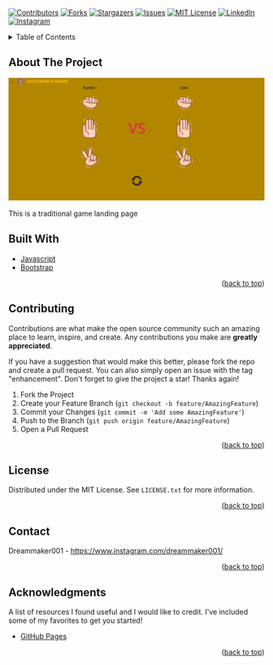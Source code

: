 <div id="top"></div>
<!--
*** Thanks for checking out the Best-README-Template. If you have a suggestion
*** that would make this better, please fork the repo and create a pull request
*** or simply open an issue with the tag "enhancement".
*** Don't forget to give the project a star!
*** Thanks again! Now go create something AMAZING! :D
-->



<!-- PROJECT SHIELDS -->
<!--
*** I'm using markdown "reference style" links for readability.
*** Reference links are enclosed in brackets [ ] instead of parentheses ( ).
*** See the bottom of this document for the declaration of the reference variables
*** for contributors-url, forks-url, etc. This is an optional, concise syntax you may use.
*** https://www.markdownguide.org/basic-syntax/#reference-style-links
-->
[![Contributors][contributors-shield]][contributors-url]
[![Forks][forks-shield]][forks-url]
[![Stargazers][stars-shield]][stars-url]
[![Issues][issues-shield]][issues-url]
[![MIT License][license-shield]][license-url]
[![LinkedIn][linkedin-shield]][linkedin-url]
[![Instagram][instagram-shield]][instagram-url]


<!-- TABLE OF CONTENTS -->
<details>
  <summary>Table of Contents</summary>
  <ol>
    <li>
      <a href="#about-the-project">About The Project</a>
      <ul>
        <li><a href="#built-with">Built With</a></li>
      </ul>
    </li>
    <li><a href="#contributing">Contributing</a></li>
    <li><a href="#license">License</a></li>
    <li><a href="#contact">Contact</a></li>
    <li><a href="#acknowledgments">Acknowledgments</a></li>
  </ol>
</details>



<!-- ABOUT THE PROJECT -->
## About The Project

![Product Name Screen Shot][product-screenshot1]

This is a traditional game landing page


## Built With

* [Javascript](https://www.javascript.com/)
* [Bootstrap](https://getbootstrap.com)

<p align="right">(<a href="#top">back to top</a>)</p>


<!-- CONTRIBUTING -->
## Contributing

Contributions are what make the open source community such an amazing place to learn, inspire, and create. Any contributions you make are **greatly appreciated**.

If you have a suggestion that would make this better, please fork the repo and create a pull request. You can also simply open an issue with the tag "enhancement".
Don't forget to give the project a star! Thanks again!

1. Fork the Project
2. Create your Feature Branch (`git checkout -b feature/AmazingFeature`)
3. Commit your Changes (`git commit -m 'Add some AmazingFeature'`)
4. Push to the Branch (`git push origin feature/AmazingFeature`)
5. Open a Pull Request

<p align="right">(<a href="#top">back to top</a>)</p>



<!-- LICENSE -->
## License

Distributed under the MIT License. See `LICENSE.txt` for more information.

<p align="right">(<a href="#top">back to top</a>)</p>



<!-- CONTACT -->
## Contact

Dreammaker001 - https://www.instagram.com/dreammaker001/

<p align="right">(<a href="#top">back to top</a>)</p>



<!-- ACKNOWLEDGMENTS -->
## Acknowledgments
A list of resources I found useful and I would like to credit. I've included some of my favorites to get you started!

* [GitHub Pages](https://pages.github.com)

<p align="right">(<a href="#top">back to top</a>)</p>



<!-- MARKDOWN LINKS & IMAGES -->
<!-- https://www.markdownguide.org/basic-syntax/#reference-style-links -->
[contributors-shield]: https://img.shields.io/github/contributors/Dreammaker001/Suit-Game?color=%2300ff1e&logo=github&style=plastic
[contributors-url]: https://github.com/Dreammaker001/Suit-Game/graphs/contributors
[forks-shield]: https://img.shields.io/github/forks/Dreammaker001/Suit-Game?color=%23fb00ff&logo=github&style=plastic
[forks-url]: https://github.com/Dreammaker001/Suit-Game/network/members
[stars-shield]: https://img.shields.io/github/stars/Dreammaker001/Suit-Game?color=%23fb00ff&logo=github&style=plastic
[stars-url]: https://github.com/Dreammaker001/Suit-Game/stargazers
[issues-shield]: https://img.shields.io/github/issues/Dreammaker001/Suit-Game?logo=github
[issues-url]: https://github.com/Dreammaker001/Suit-Game/issues
[license-shield]: https://img.shields.io/github/license/Dreammaker001/Suit-Game?style=plastic
[license-url]: https://github.com/Dreammaker001/Suit-Game/blob/main/LICENSE.txt
[linkedin-shield]: https://img.shields.io/badge/-LinkedIn-black.svg?style=plastic&logo=linkedin&colorB=#00a0dc
[linkedin-url]: https://www.linkedin.com/in/bastian-bangun-74ab64219/
[instagram-shield]: https://img.shields.io/badge/Instagram-follow-green?style=plastic&logo=instagram
[instagram-url]: https://www.instagram.com/dreammaker001/
[product-screenshot1]: assets/Screenshot1.png
